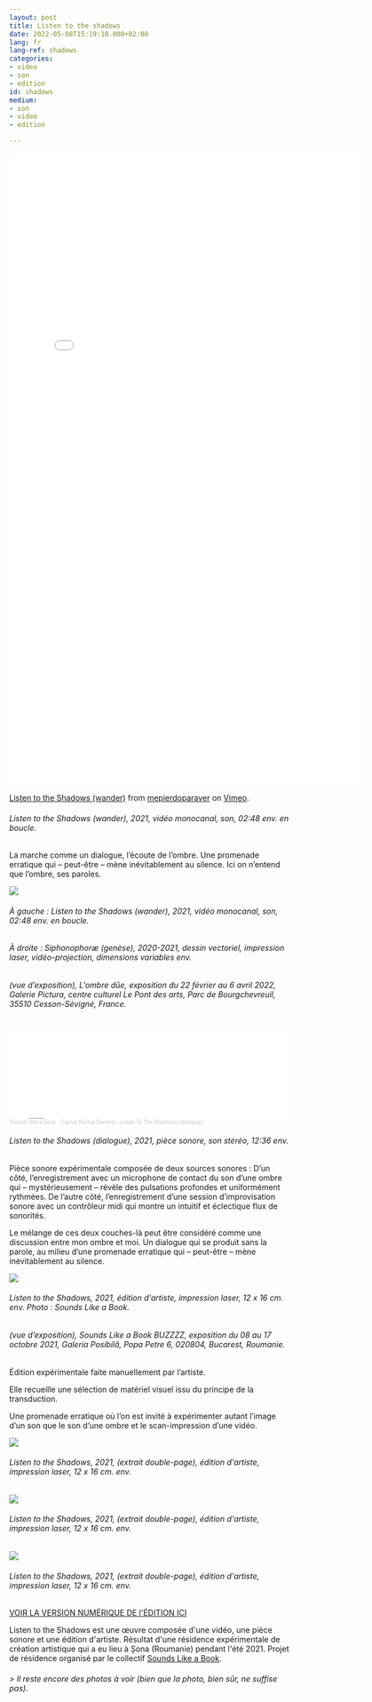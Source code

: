 ```yaml
---
layout: post
title: Listen to the shadows
date: 2022-05-08T15:19:10.000+02:00
lang: fr
lang-ref: shadows
categories:
- video
- son
- edition
id: shadows
medium:
- son
- video
- edition

---
```

<iframe src="[https://player.vimeo.com/video/636620154?h=19db6d6a52](https://player.vimeo.com/video/636620154?h=19db6d6a52 "https://player.vimeo.com/video/636620154?h=19db6d6a52")" width="640" height="1138" frameborder="0" allow="autoplay; fullscreen; picture-in-picture" allowfullscreen></iframe>

<p><a href="[https://vimeo.com/636620154](https://vimeo.com/636620154 "https://vimeo.com/636620154")">Listen to the Shadows (wander)</a> from <a href="[https://vimeo.com/mepierdoparaver](https://vimeo.com/mepierdoparaver "https://vimeo.com/mepierdoparaver")">mepierdoparaver</a> on <a href="[https://vimeo.com](https://vimeo.com "https://vimeo.com")">Vimeo</a>.</p>

###### _Listen to the Shadows (wander), 2021, vidéo monocanal, son, 02:48 env. en boucle._

La marche comme un dialogue, l’écoute de l’ombre.
Une promenade erratique qui – peut-être – mène inévitablement au silence.
Ici on n’entend que l’ombre, ses paroles.

![](/imgs/shadows01.jpg)

###### À gauche : _Listen to the Shadows (wander)_, 2021, vidéo monocanal, son, 02:48 env. en boucle.

###### À droite : _Siphonophoræ (genèse)_, 2020-2021, dessin vectoriel, impression laser, vidéo-projection, dimensions variables env.

###### (vue d’exposition), _L'ombre dûe_, exposition du 22 février au 6 avril 2022, Galerie Pictura, centre culturel Le Pont des arts, Parc de Bourgchevreuil, 35510 Cesson-Sévigné, France.

<iframe width="100%" height="166" scrolling="no" frameborder="no" allow="autoplay" src="[https://w.soundcloud.com/player/?url=https%3A//api.soundcloud.com/tracks/1136569246&color=686868](https://w.soundcloud.com/player/?url=https%3A//api.soundcloud.com/tracks/1136569246&color=686868 "https://w.soundcloud.com/player/?url=https%3A//api.soundcloud.com/tracks/1136569246&color=686868")"></iframe><div style="font-size: 10px; color: #cccccc;line-break: anywhere;word-break: normal;overflow: hidden;white-space: nowrap;text-overflow: ellipsis; font-family: Interstate,Lucida Grande,Lucida Sans Unicode,Lucida Sans,Garuda,Verdana,Tahoma,sans-serif;font-weight: 100;"><a href="[https://soundcloud.com/soundslikeabook](https://soundcloud.com/soundslikeabook "https://soundcloud.com/soundslikeabook")" title="Sounds like a book" target="_blank" style="color: #cccccc; text-decoration: none;">Sounds like a book</a> · <a href="[https://soundcloud.com/soundslikeabook/carlos-bernal-barrera-listen-to-the-shadows-dialogue](https://soundcloud.com/soundslikeabook/carlos-bernal-barrera-listen-to-the-shadows-dialogue "https://soundcloud.com/soundslikeabook/carlos-bernal-barrera-listen-to-the-shadows-dialogue")" title="Carlos Bernal Barrera  - Listen To The Shadows (dialogue)" target="_blank" style="color: #cccccc; text-decoration: none;">Carlos Bernal Barrera  - Listen To The Shadows (dialogue)</a></div>

###### _Listen to the Shadows (dialogue)_, 2021, pièce sonore, son stéréo, 12:36 env.

Pièce sonore expérimentale composée de deux sources sonores : D’un côté, l’enregistrement avec un microphone de contact du son d’une ombre qui – mystérieusement – révèle des pulsations profondes et uniformément rythmées. De l’autre côté, l’enregistrement d’une session d’improvisation sonore avec un contrôleur midi qui montre un intuitif et éclectique flux de sonorités.

Le mélange de ces deux couches-là peut être considéré comme une discussion entre mon ombre et moi. Un dialogue qui se produit sans la parole, au milieu d’une promenade erratique qui – peut-être – mène inévitablement au silence.

![](/imgs/shadows02.jpg)

###### _Listen to the Shadows_, 2021, édition d'artiste, impression laser, 12 x 16 cm. env. Photo : Sounds Like a Book.

###### (vue d’exposition), _Sounds Like a Book BUZZZZ_, exposition du 08 au 17 octobre 2021, Galeria Posibilă, Popa Petre 6, 020804, Bucarest, Roumanie.

Édition expérimentale faite manuellement par l’artiste.

Elle recueille une sélection de matériel visuel issu du principe de la transduction.

Une promenade erratique où l’on est invité à expérimenter autant l’image d’un son que le son d’une ombre et le scan-impression d’une vidéo.

![](/imgs/shadows03.png)

###### _Listen to the Shadows_, 2021, (extrait double-page), édition d'artiste, impression laser, 12 x 16 cm. env.

![](/imgs/shadows04.png)

###### _Listen to the Shadows_, 2021, (extrait double-page), édition d'artiste, impression laser, 12 x 16 cm. env.

![](/imgs/shadows05.png)

###### _Listen to the Shadows_, 2021, (extrait double-page), édition d'artiste, impression laser, 12 x 16 cm. env.

[VOIR LA VERSION NUMÉRIQUE DE l'ÉDITION ICI](https://en.calameo.com/read/006090984b402a8b8f016)

Listen to the Shadows est une œuvre composée d'une vidéo, une pièce sonore et une édition d'artiste. Résultat d'une résidence expérimentale de création artistique qui a eu lieu à Șona (Roumanie) pendant l'été 2021. Projet de résidence organisé par le collectif [Sounds Like a Book](https://soundslikeabook.com/).

###### _> Il reste encore des photos à voir (bien que la photo, bien sûr, ne suffise pas)._